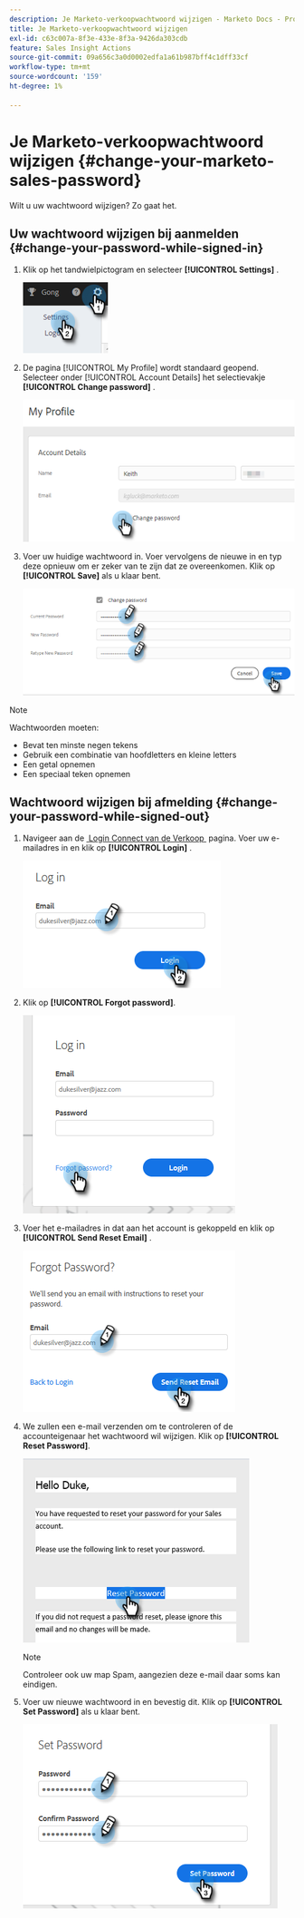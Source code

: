 ```yaml
---
description: Je Marketo-verkoopwachtwoord wijzigen - Marketo Docs - Productdocumentatie
title: Je Marketo-verkoopwachtwoord wijzigen
exl-id: c63c007a-8f3e-433e-8f3a-9426da303cdb
feature: Sales Insight Actions
source-git-commit: 09a656c3a0d0002edfa1a61b987bff4c1dff33cf
workflow-type: tm+mt
source-wordcount: '159'
ht-degree: 1%

---
```


# Je Marketo-verkoopwachtwoord wijzigen {#change-your-marketo-sales-password}

Wilt u uw wachtwoord wijzigen? Zo gaat het.

## Uw wachtwoord wijzigen bij aanmelden {#change-your-password-while-signed-in}

1. Klik op het tandwielpictogram en selecteer **[!UICONTROL Settings]** .

   ![](assets/change-your-marketo-sales-password-1.png)

1. De pagina [!UICONTROL My Profile] wordt standaard geopend. Selecteer onder [!UICONTROL Account Details] het selectievakje **[!UICONTROL Change password]** .

   ![](assets/change-your-marketo-sales-password-2.png)

1. Voer uw huidige wachtwoord in. Voer vervolgens de nieuwe in en typ deze opnieuw om er zeker van te zijn dat ze overeenkomen. Klik op **[!UICONTROL Save]** als u klaar bent.

   ![](assets/change-your-marketo-sales-password-3.png)

>[!NOTE]
>
>Wachtwoorden moeten:
>
>* Bevat ten minste negen tekens
>* Gebruik een combinatie van hoofdletters en kleine letters
>* Een getal opnemen
>* Een speciaal teken opnemen

## Wachtwoord wijzigen bij afmelding {#change-your-password-while-signed-out}

1. Navigeer aan de [&#x200B; Login Connect van de Verkoop &#x200B;](https://toutapp.com/login) pagina. Voer uw e-mailadres in en klik op **[!UICONTROL Login]** .

   ![](assets/change-your-marketo-sales-password-4.png)

1. Klik op **[!UICONTROL Forgot password]**.

   ![](assets/change-your-marketo-sales-password-5.png)

1. Voer het e-mailadres in dat aan het account is gekoppeld en klik op **[!UICONTROL Send Reset Email]** .

   ![](assets/change-your-marketo-sales-password-6.png)

1. We zullen een e-mail verzenden om te controleren of de accounteigenaar het wachtwoord wil wijzigen. Klik op **[!UICONTROL Reset Password]**.

   ![](assets/change-your-marketo-sales-password-7.png)

   >[!NOTE]
   >
   >Controleer ook uw map Spam, aangezien deze e-mail daar soms kan eindigen.

1. Voer uw nieuwe wachtwoord in en bevestig dit. Klik op **[!UICONTROL Set Password]** als u klaar bent.

   ![](assets/change-your-marketo-sales-password-8.png)
